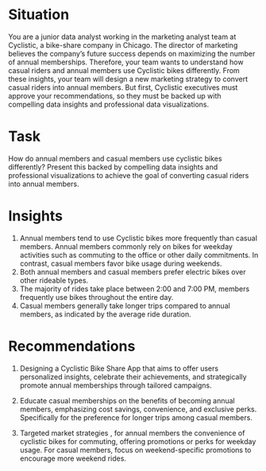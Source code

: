 # Situation 
You are a junior data analyst working in the marketing analyst team at Cyclistic, a bike-share company in Chicago. The director of
marketing believes the company’s future success depends on maximizing the number of annual memberships. Therefore, your
team wants to understand how casual riders and annual members use Cyclistic bikes differently. From these insights, your team will
design a new marketing strategy to convert casual riders into annual members. But first, Cyclistic executives must approve your
recommendations, so they must be backed up with compelling data insights and professional data visualizations.

# Task
How do annual members and casual members use cyclistic bikes differently?
Present this backed by compelling data insights and professional visualizations to achieve the goal of converting casual riders into annual members.

# Insights
1. Annual members tend to use Cyclistic bikes more frequently than casual members. Annual members commonly rely on bikes for weekday activities such as commuting to the office or other daily commitments. In contrast, casual members favor bike usage during weekends.
2.  Both annual members and casual members prefer electric bikes over other rideable types.
3.  The majority of rides take place between 2:00 and 7:00 PM, members frequently use bikes throughout the entire day.
4.  Casual members generally take longer trips compared to annual members, as indicated by the average ride duration.

# Recommendations
1. Designing a Cyclistic Bike Share App that aims to offer users personalized insights, celebrate their achievements, and strategically promote annual memberships through tailored campaigns.

2. Educate casual memberships on the benefits of becoming annual members, emphasizing cost savings, convenience, and exclusive perks. Specifically for the preference for longer trips among casual members.

3. Targeted market strategies , for annual members the convenience of cyclistic bikes for commuting, offering promotions or perks for weekday usage. For casual members, focus on weekend-specific promotions to encourage more weekend rides.





